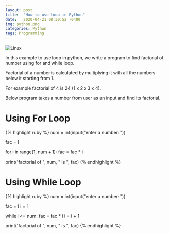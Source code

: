 ```yaml
---
layout: post
title:  "How to use loop in Python"
date:   2020-04-21 08:30:52 -0400
img: python.png
categories: Python
tags: Programming
---
```


![Linux]({{site.baseurl}}/images/python.png)

In this example to use loop in python, we write a program to find factorial of number using for and while loop.

Factorial of a number is calculated by multiplying it with all the numbers below it starting from 1.

For example factorial of 4 is 24 (1 x 2 x 3 x 4).

Below program takes a number from user as an input and find its factorial.

# Using For Loop
{% highlight ruby %}
num = int(input("enter a number: "))
 
fac = 1
 
for i in range(1, num + 1):
   fac = fac * i
 
print("factorial of ", num, " is ", fac)
{% endhighlight %}

# Using While Loop
{% highlight ruby %}
num = int(input("enter a number: "))

fac = 1
i = 1

while i <= num:
  fac = fac * i
  i = i + 1

print("factorial of ", num, " is ", fac)
{% endhighlight %}
